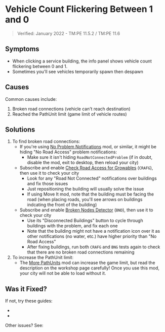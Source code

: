 # Vehicle Count Flickering Between 1 and 0
> Verified: January 2022 - TM:PE 11.5.2 / TM:PE 11.6

## Symptoms

* When clicking a service building, the info panel shows vehicle count flickering between 0 and 1.
* Sometimes you'll see vehicles temporarily spawn then despawn

## Causes

Common causes include:

1. Broken road connections (vehicle can't reach destination)
2. Reached the PathUnit limit (game limit of vehicle routes)

## Solutions

1. To find broken road connections:
    * If you're using [No Problem Notifications](https://steamcommunity.com/sharedfiles/filedetails/?id=917543381) mod, or similar, it might be hiding "No Road Access" problem notifications:
        * Make sure it isn't hiding `RoadNotConnectedProblem` (if in doubt, disable the mod, exit to desktop, then reload your city)
    * Subscribe and enable  [Check Road Access for Growables](https://steamcommunity.com/sharedfiles/filedetails/?id=2454302667) (`CRAFG`), then use it to check your city
        * Look for any "Road Not Connected" notifications over buildings and fix those issues
        * Just repositioning the building will usually solve the issue
        * If using Move It mod, note that the building must be facing the road (when placing roads, you'll see arrows on buildings indcating the front of the building)
    * Subscribe and enable [Broken Nodes Detector](https://steamcommunity.com/sharedfiles/filedetails/?id=1777173984) (`BND`), then use it to check your city
        * Use its "Disconnected Buildings" button to cycle through buildings with the problem, and fix each one
        * Note that the building might not have a notification icon over it as other notifications (no water, etc.) have higher priority than "No Road Access"
        * After fixing buildings, run both `CRAFG` and `BNG` tests again to check that there are no broken road connections remaining
2. To increase the PathUnit limit:
    * The [More PathUnits](https://steamcommunity.com/sharedfiles/filedetails/?id=2710657019) mod can increase the game limit, but read the description on the workshop page carefully! Once you use this mod, your city will not be able to load without it.

## Was it Fixed?

If not, try these guides:

* [](Hearses-not-spawning.md)
* [](Vehicles-not-spawning.md)

Other issues? See: [](Troubleshooting.md)